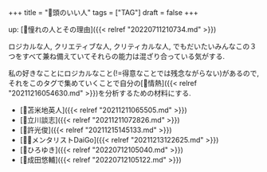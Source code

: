 +++
title = "🔖頭のいい人"
tags = ["TAG"]
draft = false
+++

up: [🦊憧れの人とその理由]({{< relref "20220711210734.md" >}})

ロジカルな人, クリエティブな人, クリティカルな人, でもだいたいみんなこの３つをすべて兼ね備えていてそれらの能力は混ざり合っている気がする.

私の好きなことにロジカルなこと(!=得意なことでは残念ながらない)があるので, それをこのタグで集めていくことで自分の[🦊情熱]({{< relref "20211216054630.md" >}})を分析するための材料にする.

-   [📝苫米地英人]({{< relref "20211211065505.md" >}})
-   [👨立川談志]({{< relref "20211211072826.md" >}})
-   [👨許光俊]({{< relref "20211215145133.md" >}})
-   [🤵🏽メンタリストDaiGo]({{< relref "20211213122625.md" >}})
-   [👨ひろゆき]({{< relref "20220712105040.md" >}})
-   [👨成田悠輔]({{< relref "20220712105122.md" >}})
